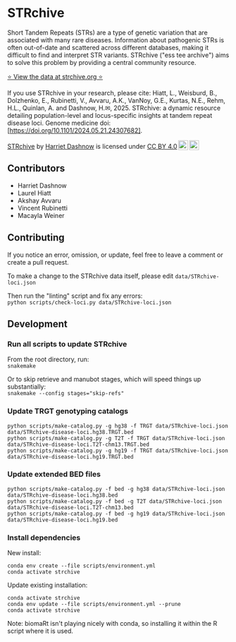 # STRchive

Short Tandem Repeats (STRs) are a type of genetic variation that are associated with many rare diseases. Information about pathogenic STRs is often out-of-date and scattered across different databases, making it difficult to find and interpret STR variants. STRchive ("ess tee archive") aims to solve this problem by providing a central community resource.

[⭐️ View the data at strchive.org ⭐️](http://strchive.org/)

If you use STRchive in your research, please cite:
Hiatt, L., Weisburd, B., Dolzhenko, E., Rubinetti, V., Avvaru, A.K., VanNoy, G.E., Kurtas, N.E., Rehm, H.L., Quinlan, A. and Dashnow, H.✉, 2025. STRchive: a dynamic resource detailing population-level and locus-specific insights at tandem repeat disease loci. Genome medicine doi: [https://doi.org/10.1101/2024.05.21.24307682].

<p xmlns:cc="http://creativecommons.org/ns#" xmlns:dct="http://purl.org/dc/terms/"><a property="dct:title" rel="cc:attributionURL" href="http://strchive.org/">STRchive</a> by <a rel="cc:attributionURL dct:creator" property="cc:attributionName" href="https://github.com/hdashnow">Harriet Dashnow</a> is licensed under <a href="http://creativecommons.org/licenses/by/4.0/?ref=chooser-v1" target="_blank" rel="license noopener noreferrer" style="display:inline-block;">CC BY 4.0<img style="height:22px!important;margin-left:3px;vertical-align:text-bottom;" src="https://mirrors.creativecommons.org/presskit/icons/cc.svg?ref=chooser-v1"><img style="height:22px!important;margin-left:3px;vertical-align:text-bottom;" src="https://mirrors.creativecommons.org/presskit/icons/by.svg?ref=chooser-v1"></a></p>

## Contributors

- Harriet Dashnow
- Laurel Hiatt
- Akshay Avvaru
- Vincent Rubinetti
- Macayla Weiner

## Contributing

If you notice an error, omission, or update, feel free to leave a comment or create a pull request.

To make a change to the STRchive data itself, please edit `data/STRchive-loci.json`

Then run the "linting" script and fix any errors:  
`python scripts/check-loci.py data/STRchive-loci.json`

## Development

### Run all scripts to update STRchive

From the root directory, run:  
`snakemake`

Or to skip retrieve and manubot stages, which will speed things up substantially:  
`snakemake --config stages="skip-refs"`

### Update TRGT genotyping catalogs

```
python scripts/make-catalog.py -g hg38 -f TRGT data/STRchive-loci.json data/STRchive-disease-loci.hg38.TRGT.bed
python scripts/make-catalog.py -g T2T -f TRGT data/STRchive-loci.json data/STRchive-disease-loci.T2T-chm13.TRGT.bed
python scripts/make-catalog.py -g hg19 -f TRGT data/STRchive-loci.json data/STRchive-disease-loci.hg19.TRGT.bed
```

### Update extended BED files

```
python scripts/make-catalog.py -f bed -g hg38 data/STRchive-loci.json data/STRchive-disease-loci.hg38.bed
python scripts/make-catalog.py -f bed -g T2T data/STRchive-loci.json data/STRchive-disease-loci.T2T-chm13.bed
python scripts/make-catalog.py -f bed -g hg19 data/STRchive-loci.json data/STRchive-disease-loci.hg19.bed
```

### Install dependencies

New install:  
```
conda env create --file scripts/environment.yml
conda activate strchive
```

Update existing installation:  
```
conda activate strchive
conda env update --file scripts/environment.yml --prune
conda activate strchive
```

Note: biomaRt isn't playing nicely with conda, so installing it within the R script where it is used.